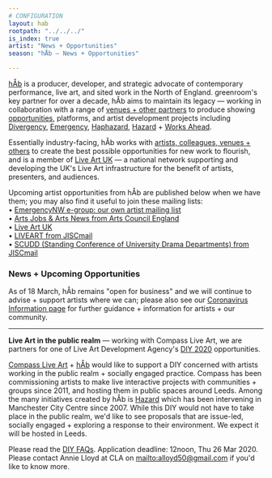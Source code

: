 ```yaml
---
# CONFIGURATION
layout: hab
rootpath: "../../../"
is_index: true
artist: "News + Opportunities"
season: "hÅb — News + Opportunities"

---
```

[hÅb](/hab) is a producer, developer, and strategic advocate of contemporary performance, live art, and sited work in the North of England. greenroom's key partner for over a decade, hÅb aims to maintain its legacy — working in collaboration with a range of [venues + other partners](/hab/partners) to produce showing [opportunities](/hab/news), platforms, and artist development projects including [Divergency](/hab/divergencymcr), [Emergency](/hab/emergency), [Haphazard](/hab/haphazard), [Hazard](/hab/hazard) + [Works Ahead](/hab/worksahead).           
          
Essentially industry-facing, hÅb works with [artists, colleagues, venues + others](/hab/partners) to create the best possible opportunities for new work to flourish, and is a  member of <a href="http://www.liveartuk.org" target="_blank">Live Art UK</a> — a national network supporting and developing the UK's Live Art infrastructure for the benefit of artists, presenters, and audiences.         
          
Upcoming artist opportunities from hÅb are published below when we have them; you may also find it useful to join these mailing lists:         
• [EmergencyNW e-group: our own artist mailing list](/hab/emergencynw)        
• <a href="http://www.artsjobs.org.uk/subscribe" target="_blank">Arts Jobs & Arts News from Arts Council England</a>        
• <a href="http://www.liveartuk.org/pages/sign-up" target="_blank">Live Art UK</a>         
• <a href="http://www.jiscmail.ac.uk/cgi-bin/webadmin?A0=LIVEART" target="_blank">LIVEART from JISCmail</a>         
• <a href="http://www.jiscmail.ac.uk/cgi-bin/webadmin?A0=SCUDD" target="_blank">SCUDD (Standing Conference of University Drama Departments) from JISCmail</a>
        
### News + Upcoming Opportunities        
As of 18 March, hÅb remains "open for business" and we will continue to advise + support artists where we can; please also see our [Coronavirus Information page](/coronavirus) for further guidance + information for artists + our community.         
        
<hr>                
        
**Live Art in the public realm** — working with Compass Live Art, we are partners for one of Live Art Development Agency's <a href="http://www.thisisliveart.co.uk/opportunities/diy-2020-call-for-proposals" target="_blank">DIY 2020</a> opportunities.         
         
<a href="http://compassliveart.org.uk/" target="_blank">Compass Live Art</a> + [hÅb](/hab) would like to support a DIY concerned with artists working in the public realm + socially engaged practice. Compass has been commissioning artists to make live interactive projects with communities + groups since 2011, and hosting them in public spaces around Leeds. Among the many initiatives created by hÅb is [Hazard](/hab/hazard) which has been intervening in Manchester City Centre since 2007. While this DIY would not have to take place in the public realm, we'd like to see proposals that are issue-led, socially engaged + exploring a response to their environment. We expect it will be hosted in Leeds.        
        
Please read the <a href=" https://www.thisisliveart.co.uk/opportunities/frequently-asked-diy-questions" target="_blank">DIY FAQs</a>. Application deadline: 12noon, Thu 26 Mar 2020.<br>Please contact Annie Lloyd at CLA on <mailto:alloyd50@gmail.com> if you'd like to know more.
